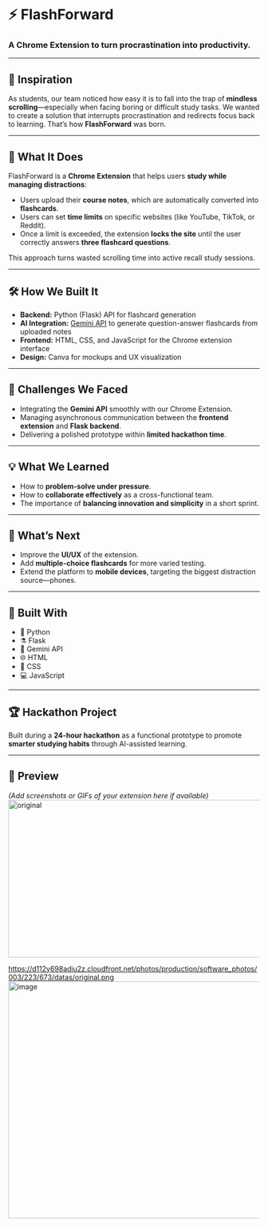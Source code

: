 # ⚡ FlashForward

### A Chrome Extension to turn procrastination into productivity.

---

## 🧠 Inspiration
As students, our team noticed how easy it is to fall into the trap of **mindless scrolling**—especially when facing boring or difficult study tasks. We wanted to create a solution that interrupts procrastination and redirects focus back to learning. That’s how **FlashForward** was born.

---

## 🚀 What It Does
FlashForward is a **Chrome Extension** that helps users **study while managing distractions**:
- Users upload their **course notes**, which are automatically converted into **flashcards**.  
- Users can set **time limits** on specific websites (like YouTube, TikTok, or Reddit).  
- Once a limit is exceeded, the extension **locks the site** until the user correctly answers **three flashcard questions**.  

This approach turns wasted scrolling time into active recall study sessions.

---

## 🛠️ How We Built It
- **Backend:** Python (Flask) API for flashcard generation  
- **AI Integration:** [Gemini API](https://ai.google.dev/) to generate question-answer flashcards from uploaded notes  
- **Frontend:** HTML, CSS, and JavaScript for the Chrome extension interface  
- **Design:** Canva for mockups and UX visualization  

---

## 🧩 Challenges We Faced
- Integrating the **Gemini API** smoothly with our Chrome Extension.  
- Managing asynchronous communication between the **frontend extension** and **Flask backend**.  
- Delivering a polished prototype within **limited hackathon time**.

---

## 💡 What We Learned
- How to **problem-solve under pressure**.  
- How to **collaborate effectively** as a cross-functional team.  
- The importance of **balancing innovation and simplicity** in a short sprint.

---

## 🔮 What’s Next
- Improve the **UI/UX** of the extension.  
- Add **multiple-choice flashcards** for more varied testing.  
- Extend the platform to **mobile devices**, targeting the biggest distraction source—phones.  

---

## 🧰 Built With
- 🐍 Python  
- ⚗️ Flask  
- 🧠 Gemini API  
- 🌐 HTML  
- 🎨 CSS  
- 💻 JavaScript  

---

## 🏆 Hackathon Project
Built during a **24-hour hackathon** as a functional prototype to promote **smarter studying habits** through AI-assisted learning.

---

## 📸 Preview
*(Add screenshots or GIFs of your extension here if available)*
<img width="628" height="316" alt="original" src="https://github.com/user-attachments/assets/c6dd6bf8-8f24-418d-ba17-0a67f24185fd" />

https://d112y698adiu2z.cloudfront.net/photos/production/software_photos/003/223/673/datas/original.png<img width="806" height="475" alt="image" src="https://github.com/user-attachments/assets/47a497ee-bd0a-4120-967a-e156cb173623" />
